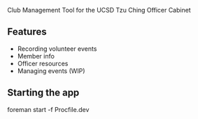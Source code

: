 Club Management Tool for the UCSD Tzu Ching Officer Cabinet

## Features

- Recording volunteer events
- Member info
- Officer resources
- Managing events (WIP)

## Starting the app

foreman start -f Procfile.dev

